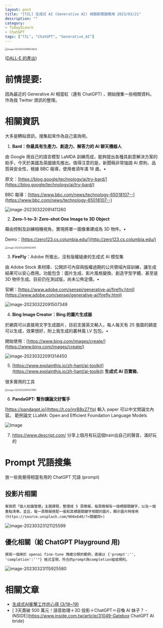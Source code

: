 ```yaml
---
layout: post
title: "[TIL] 生成式 AI (Generative AI) 相關新聞跟應用 2023/03/21"
description: ""
category: 
- TodayILearn
- ChatGPT
tags: ["TIL", "ChatGPT", "Generative_AI"]
---
```


<img src="../images/2022/image-20230322090623824.png" alt="image-20230322090623824" style="zoom:50%;" />

([DALL-E 的產出](https://labs.openai.com/))



# 前情提要:

因為最近的 Generative AI 相當紅（還有 ChatGPT) ，開始搜集一些相關資料。作為我 Twitter 資訊的整理。



# 相關資訊

大多是轉貼資訊，搜集起來作為自己查詢用。

1. **Bard：你最具有生產力、創造力、解答力的 AI 聊天機器人**

由 Google 用自己的語言模型 LaMDA 訓練而成，能夠提出各種具創意解決方案的助手，今天於美國及英國搶先推出。值得注意的是，新聞稿非常強調 AI 原則、品質與安全性，根據 BBC 報導，使用者須年滿 18 歲。•	

原文：[https://blog.google/technology/ai/try-bard/](https://blog.google/technology/ai/try-bard/)	

BBC 報導：[https://www.bbc.com/news/technology-65018107--](https://www.bbc.com/news/technology-65018107--)

![image-20230322091411260](../images/2022/image-20230322091411260.png)



2. **Zero-1-to-3: Zero-shot One Image to 3D Object**

藉由控制及訓練相機視角，實現將單一圖像重建成為 3D 物件。•	

Demo：[https://zero123.cs.columbia.edu/](http://zero123.cs.columbia.edu/)

<img src="../images/2022/image-20230322091433931.png" alt="image-20230322091433931" style="zoom:50%;" />



3. **FireFly**：Adobe 所推出，沒有版權疑慮的生成式 AI 模型集

由 Adobe Stock 素材庫、公開許可內容與版權過期的公共領域內容訓練，讓生成結果可以安心商用。功能包含：圖片生成、影片風格變換、創造字型字體、甚至是 3D 物件生成。目前仍在測試版，尚未公佈定價。•	

官網：[https://www.adobe.com/sensei/generative-ai/firefly.html](https://www.adobe.com/sensei/generative-ai/firefly.html)

![image-20230322091507349](../images/2022/image-20230322091507349.png)



4. **Bing Image Creator：Bing 的圖片生成器**

於網頁可以直接用文字生成圖片，目前支援英文輸入，每人每天有 25 張圖的額度可以生成，效果很好，附上我生成的叢林風 LV 包包。•	

開始使用：[https://www.bing.com/images/create/](https://www.bing.com/images/create/)

![image-20230322091314450](../images/2022/image-20230322091314450.png)



5. [https://www.explainthis.io/zh-hant/ai-toolkit](https://www.explainthis.io/zh-hant/ai-toolkit) **生成式 AI 百寶箱**，

很多實用的工具

<img src="../images/2022/image-20230322091327980.png" alt="image-20230322091327980" style="zoom:50%;" />



6. **PandaGPT: 幫你讀論文好幫手**

[https://pandagpt.io](https://t.co/jnrB8x27Yq)   輸入 paper 可以中文問論文內容。 範例論文 LLaMA: Open and Efficient Foundation Language Models

![Image](../images/2022/FroKojdaYAEHlzE.jpeg)

7. https://www.descript.com/
   分享上個月有玩這個train出自己的聲音，滿好玩的

# Prompt 咒語搜集

放一些我覺得相當有用的 ChatGPT 咒語 (prompt)

## 投影片相關

```
幫我把「個人知識管理」主題課程，整理成 5 頁簡報，每頁簡報有一個標題關鍵字，以及一個重點清單。並且，每一頁簡報搭配一張和其標題關鍵字相關的圖片，顯示圖片時使用 (https://source.unsplash.com/960x640/?<關鍵詞>)
```

![image-20230323121125599](../images/2022/image-20230323121125599.png)







## 優化相關（給 ChatGPT Playground 用)

```
撰寫一個用於 openai fine-tune 情緒分類的範例，直接以 {'prompt':'', 'completion':''"} 格式呈現，符合的prompt與completion組成規則。
```

![image-20230323115925580](../images/2022/image-20230323115925580.png)



# 相關文章

- [生成式AI衝擊工作坊心得 (3/18~19)](https://t.co/nvZVPa1r6S)
- [ 3天賣破 500 萬元！語音助理＋3D 投影＋ChatGPT＝召喚 AI 妹子？ - INSIDE](https://www.inside.com.tw/article/31049-Gatebox ChatGPT AI bride)

